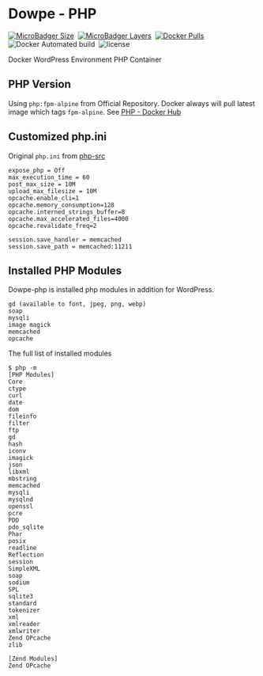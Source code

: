 # Dowpe - PHP


[![MicroBadger Size](https://img.shields.io/microbadger/image-size/nismit/dowpe-php.svg)](https://microbadger.com/images/nismit/dowpe-php)&nbsp; [![MicroBadger Layers](https://img.shields.io/microbadger/layers/nismit/dowpe-php.svg)](https://microbadger.com/images/nismit/dowpe-php)&nbsp; [![Docker Pulls](https://img.shields.io/docker/pulls/nismit/dowpe-php.svg)](https://hub.docker.com/r/nismit/dowpe-php/)&nbsp; ![Docker Automated build](https://img.shields.io/docker/automated/nismit/dowpe-php.svg)&nbsp; ![license](https://img.shields.io/badge/license-MIT-blue.svg?style=flat)


Docker WordPress Environment PHP Container

## PHP Version
Using `php:fpm-alpine` from Official Repository. Docker always will pull latest image which tags `fpm-alpine`.
See [PHP - Docker Hub](https://hub.docker.com/_/php/)

## Customized php.ini
Original `php.ini` from [php-src](https://github.com/php/php-src)


```
expose_php = Off
max_execution_time = 60
post_max_size = 10M
upload_max_filesize = 10M
opcache.enable_cli=1
opcache.memory_consumption=128
opcache.interned_strings_buffer=8
opcache.max_accelerated_files=4000
opcache.revalidate_freq=2

session.save_handler = memcached
session.save_path = memcached:11211
```

## Installed PHP Modules
Dowpe-php is installed php modules in addition for WordPress.

```
gd (available to font, jpeg, png, webp)
soap
mysqli
image magick
memcached
opcache
```

The full list of installed modules

```
$ php -m
[PHP Modules]
Core
ctype
curl
date
dom
fileinfo
filter
ftp
gd
hash
iconv
imagick
json
libxml
mbstring
memcached
mysqli
mysqlnd
openssl
pcre
PDO
pdo_sqlite
Phar
posix
readline
Reflection
session
SimpleXML
soap
sodium
SPL
sqlite3
standard
tokenizer
xml
xmlreader
xmlwriter
Zend OPcache
zlib

[Zend Modules]
Zend OPcache
```
